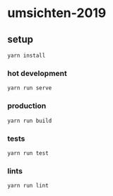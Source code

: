 # umsichten-2019

## setup
```
yarn install
```

### hot development
```
yarn run serve
```

### production
```
yarn run build
```

### tests
```
yarn run test
```

### lints
```
yarn run lint
```
